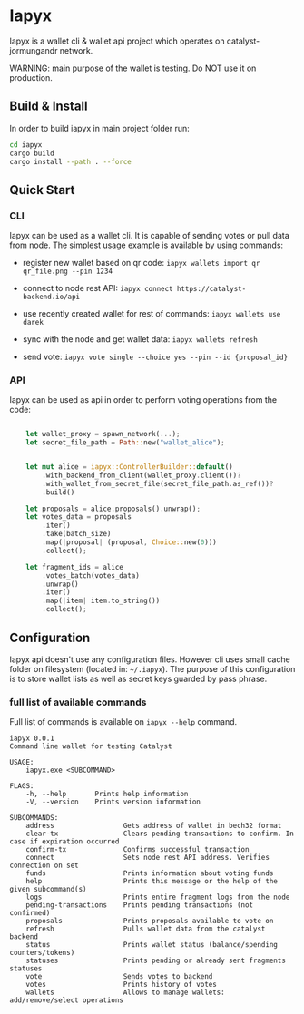 # Iapyx

Iapyx is a wallet cli & wallet api project which operates on catalyst-jormungandr network.

WARNING: main purpose of the wallet is testing. Do NOT use it on production.

## Build & Install

In order to build iapyx in main project folder run:

```sh
cd iapyx
cargo build
cargo install --path . --force
```

## Quick Start

### CLI

Iapyx can be used as a wallet cli.
It is capable of sending votes or pull data from node.
The simplest usage example is available by using commands:

* register new wallet based on qr code:
`iapyx wallets import qr qr_file.png --pin 1234`

* connect to node rest API:
`iapyx connect https://catalyst-backend.io/api`

* use recently created wallet for rest of commands:
`iapyx wallets use darek`

* sync with the node and get wallet data:
`iapyx wallets refresh`

* send vote:
`iapyx vote single --choice yes --pin --id {proposal_id}`

### API

Iapyx can be used as api in order to perform voting operations from the code:

```rust

    let wallet_proxy = spawn_network(...);
    let secret_file_path = Path::new("wallet_alice");


    let mut alice = iapyx::ControllerBuilder::default()
        .with_backend_from_client(wallet_proxy.client())?
        .with_wallet_from_secret_file(secret_file_path.as_ref())?
        .build()

    let proposals = alice.proposals().unwrap();
    let votes_data = proposals
        .iter()
        .take(batch_size)
        .map(|proposal| (proposal, Choice::new(0)))
        .collect();

    let fragment_ids = alice
        .votes_batch(votes_data)
        .unwrap()
        .iter()
        .map(|item| item.to_string())
        .collect();
```

## Configuration

Iapyx api doesn't use any configuration files. However cli uses small cache folder on filesystem (located in: `~/.iapyx`).
The purpose of this configuration is to store wallet lists as well as secret keys guarded by pass phrase.

### full list of available commands

Full list of commands is available on `iapyx --help` command.

```text
iapyx 0.0.1
Command line wallet for testing Catalyst

USAGE:
    iapyx.exe <SUBCOMMAND>

FLAGS:
    -h, --help       Prints help information
    -V, --version    Prints version information

SUBCOMMANDS:
    address                 Gets address of wallet in bech32 format
    clear-tx                Clears pending transactions to confirm. In case if expiration occurred
    confirm-tx              Confirms successful transaction
    connect                 Sets node rest API address. Verifies connection on set
    funds                   Prints information about voting funds
    help                    Prints this message or the help of the given subcommand(s)
    logs                    Prints entire fragment logs from the node
    pending-transactions    Prints pending transactions (not confirmed)
    proposals               Prints proposals available to vote on
    refresh                 Pulls wallet data from the catalyst backend
    status                  Prints wallet status (balance/spending counters/tokens)
    statuses                Prints pending or already sent fragments statuses
    vote                    Sends votes to backend
    votes                   Prints history of votes
    wallets                 Allows to manage wallets: add/remove/select operations
```
